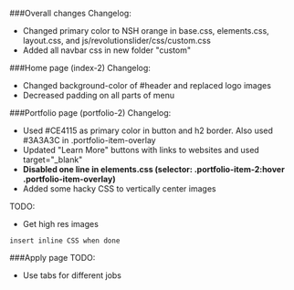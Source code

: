 ###Overall changes
Changelog:
* Changed primary color to NSH orange in base.css, elements.css, layout.css, and js/revolutionslider/css/custom.css
* Added all navbar css in new folder "custom"

###Home page (index-2)
Changelog:
* Changed background-color of #header and replaced logo images
* Decreased padding on all parts of menu

###Portfolio page (portfolio-2)
Changelog:
* Used #CE4115 as primary color in button and h2 border. Also used #3A3A3C in .portfolio-item-overlay
* Updated "Learn More" buttons with links to websites and used target="_blank"
* **Disabled one line in elements.css (selector: .portfolio-item-2:hover .portfolio-item-overlay)**
* Added some hacky CSS to vertically center images

TODO:
* Get high res images
```
insert inline CSS when done
```

###Apply page
TODO:
* Use tabs for different jobs
